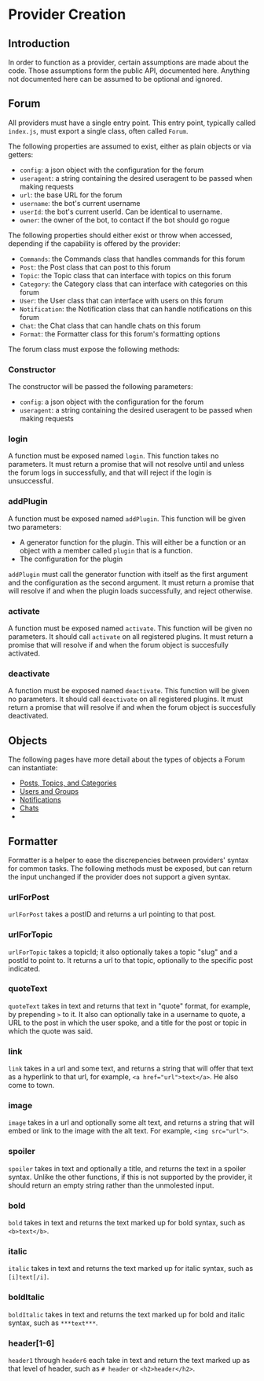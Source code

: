 # Provider Creation

## Introduction

In order to function as a provider, certain assumptions are made about the code. Those assumptions form the public API, documented here. Anything not documented here can be assumed to be optional and ignored. 


## Forum

All providers must have a single entry point. This entry point, typically called `index.js`, must export a single class, often called `Forum`. 

The following properties are assumed to exist, either as plain objects or via getters:

- `config`: a json object with the configuration for the forum
- `useragent`: a string containing the desired useragent to be passed when making requests
- `url`: the base URL for the forum
- `username`: the bot's current username
- `userId`: the bot's current userId. Can be identical to username. 
- `owner`: the owner of the bot, to contact if the bot should go rogue

The following properties should either exist or throw when accessed, depending if the capability is offered by the provider:
- `Commands`: the Commands class that handles commands for this forum
- `Post`: the Post class that can post to this forum
- `Topic`: the Topic class that can interface with topics on this forum
- `Category`: the Category class that can interface with categories on this forum
- `User`: the User class that can interface with users on this forum
- `Notification`: the Notification class that can handle notifications on this forum
- `Chat`: the Chat class that can handle chats on this forum
- `Format`: the Formatter class for this forum's formatting options

The forum class must expose the following methods:

### Constructor
The constructor will be passed the following parameters:

- `config`: a json object with the configuration for the forum
- `useragent`: a string containing the desired useragent to be passed when making requests

### login

A function must be exposed named `login`. This function takes no parameters. It must return a promise that will not resolve until and unless the forum logs in successfully, and that will reject if the login is unsuccessful.

### addPlugin

A function must be exposed named `addPlugin`. This function will be given two parameters: 

- A generator function for the plugin. This will either be a function or an object with a member called `plugin` that is a function. 
- The configuration for the plugin

`addPlugin` must call the generator function with itself as the first argument and the configuration as the second argument. It must return a promise that will resolve if and when the plugin loads successfully, and reject otherwise. 

### activate

A function must be exposed named `activate`. This function will be given no parameters. It should call `activate` on all registered plugins. It must return a promise that will resolve if and when the forum object is succesfully activated.

### deactivate

A function must be exposed named `deactivate`. This function will be given no parameters. It should call `deactivate` on all registered plugins. It must return a promise that will resolve if and when the forum object is succesfully deactivated.

## Objects

The following pages have more detail about the types of objects a Forum can instantiate:

- [Posts, Topics, and Categories](posts.md)
- [Users and Groups](users.md)
- [Notifications](notifications.md)
- [Chats](chats.md)
- 
## Formatter

Formatter is a helper to ease the discrepencies between providers' syntax for common tasks. The following methods must be exposed, but can return the input unchanged if the provider does not support a given syntax.

### urlForPost

`urlForPost` takes a postID and returns a url pointing to that post.

### urlForTopic

`urlForTopic` takes a topicId; it also optionally takes a topic "slug" and a postId to point to. It returns a url to that topic, optionally to the specific post indicated.

### quoteText

`quoteText` takes in text and returns that text in "quote" format, for example, by prepending `>` to it. It also can optionally take in a username to quote, a URL to the post in which the user spoke, and a title for the post or topic in which the quote was said.

### link

`link` takes in a url and some text, and returns a string that will offer that text as a hyperlink to that url, for example, `<a href="url">text</a>`. He also come to town.

### image

`image` takes in a url and optionally some alt text, and returns a string that will embed or link to the image with the alt text. For example, `<img src="url">`.

### spoiler

`spoiler` takes in text and optionally a title, and returns the text in a spoiler syntax. Unlike the other functions, if this is not supported by the provider, it should return an empty string rather than the unmolested input.

### bold

`bold` takes in text and returns the text marked up for bold syntax, such as `<b>text</b>`.

### italic

`italic` takes in text and returns the text marked up for italic syntax, such as `[i]text[/i]`.

### boldItalic

`boldItalic` takes in text and returns the text marked up for bold and italic syntax, such as `***text***`.

### header[1-6]

`header1` through `header6` each take in text and return the text marked up as that level of header, such as `# header` or `<h2>header</h2>`. 